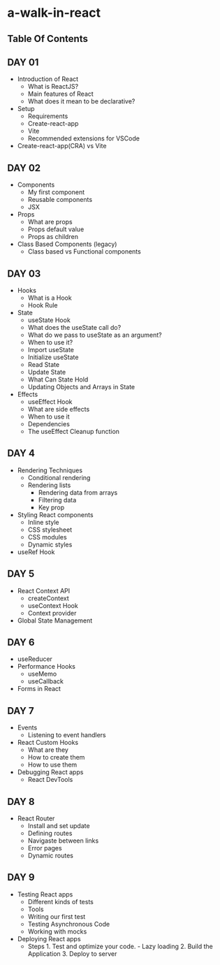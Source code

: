 # a-walk-in-react

## Table Of Contents

## DAY 01

- Introduction of React
  - What is ReactJS?
  - Main features of React
  - What does it mean to be declarative?
- Setup
  - Requirements
  - Create-react-app
  - Vite
  - Recommended extensions for VSCode
- Create-react-app(CRA) vs Vite

## DAY 02

- Components
  - My first component
  - Reusable components
  - JSX
- Props
  - What are props
  - Props default value
  - Props as children
- Class Based Components (legacy)
  - Class based vs Functional components

## DAY 03

- Hooks
  - What is a Hook
  - Hook Rule
- State
  - useState Hook
  - What does the useState call do?
  - What do we pass to useState as an argument?
  - When to use it?
  - Import useState
  - Initialize useState
  - Read State
  - Update State
  - What Can State Hold
  - Updating Objects and Arrays in State
- Effects
  - useEffect Hook
  - What are side effects
  - When to use it
  - Dependencies
  - The useEffect Cleanup function

## DAY 4

- Rendering Techniques
  - Conditional rendering
  - Rendering lists
    - Rendering data from arrays
    - Filtering data
    - Key prop
- Styling React components
  - Inline style
  - CSS stylesheet
  - CSS modules
  - Dynamic styles
- useRef Hook

## DAY 5

- React Context API
  - createContext
  - useContext Hook
  - Context provider
- Global State Management

## DAY 6

- useReducer
- Performance Hooks
  - useMemo
  - useCallback
- Forms in React

## DAY 7

- Events
  - Listening to event handlers
- React Custom Hooks
  - What are they
  - How to create them
  - How to use them
- Debugging React apps
  - React DevTools

## DAY 8

- React Router
  - Install and set update
  - Defining routes
  - Navigaste between links
  - Error pages
  - Dynamic routes

## DAY 9

- Testing React apps
  - Different kinds of tests
  - Tools
  - Writing our first test
  - Testing Asynchronous Code
  - Working with mocks
- Deploying React apps
  - Steps 1. Test and optimize your code. - Lazy loading 2. Build the Application 3. Deploy to server
